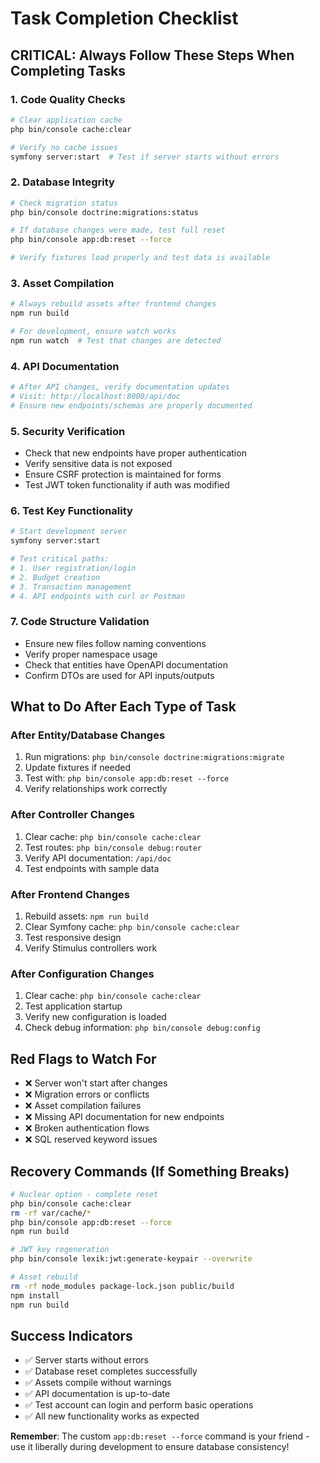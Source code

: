 # Task Completion Checklist

## CRITICAL: Always Follow These Steps When Completing Tasks

### 1. Code Quality Checks
```bash
# Clear application cache
php bin/console cache:clear

# Verify no cache issues
symfony server:start  # Test if server starts without errors
```

### 2. Database Integrity
```bash
# Check migration status
php bin/console doctrine:migrations:status

# If database changes were made, test full reset
php bin/console app:db:reset --force

# Verify fixtures load properly and test data is available
```

### 3. Asset Compilation
```bash
# Always rebuild assets after frontend changes
npm run build

# For development, ensure watch works
npm run watch  # Test that changes are detected
```

### 4. API Documentation
```bash
# After API changes, verify documentation updates
# Visit: http://localhost:8000/api/doc
# Ensure new endpoints/schemas are properly documented
```

### 5. Security Verification
- Check that new endpoints have proper authentication
- Verify sensitive data is not exposed
- Ensure CSRF protection is maintained for forms
- Test JWT token functionality if auth was modified

### 6. Test Key Functionality
```bash
# Start development server
symfony server:start

# Test critical paths:
# 1. User registration/login
# 2. Budget creation
# 3. Transaction management
# 4. API endpoints with curl or Postman
```

### 7. Code Structure Validation
- Ensure new files follow naming conventions
- Verify proper namespace usage
- Check that entities have OpenAPI documentation
- Confirm DTOs are used for API inputs/outputs

## What to Do After Each Type of Task

### After Entity/Database Changes
1. Run migrations: `php bin/console doctrine:migrations:migrate`
2. Update fixtures if needed
3. Test with: `php bin/console app:db:reset --force`
4. Verify relationships work correctly

### After Controller Changes
1. Clear cache: `php bin/console cache:clear`
2. Test routes: `php bin/console debug:router`
3. Verify API documentation: `/api/doc`
4. Test endpoints with sample data

### After Frontend Changes
1. Rebuild assets: `npm run build`
2. Clear Symfony cache: `php bin/console cache:clear`
3. Test responsive design
4. Verify Stimulus controllers work

### After Configuration Changes
1. Clear cache: `php bin/console cache:clear`
2. Test application startup
3. Verify new configuration is loaded
4. Check debug information: `php bin/console debug:config`

## Red Flags to Watch For
- ❌ Server won't start after changes
- ❌ Migration errors or conflicts
- ❌ Asset compilation failures
- ❌ Missing API documentation for new endpoints
- ❌ Broken authentication flows
- ❌ SQL reserved keyword issues

## Recovery Commands (If Something Breaks)
```bash
# Nuclear option - complete reset
php bin/console cache:clear
rm -rf var/cache/*
php bin/console app:db:reset --force
npm run build

# JWT key regeneration
php bin/console lexik:jwt:generate-keypair --overwrite

# Asset rebuild
rm -rf node_modules package-lock.json public/build
npm install
npm run build
```

## Success Indicators
- ✅ Server starts without errors
- ✅ Database reset completes successfully
- ✅ Assets compile without warnings
- ✅ API documentation is up-to-date
- ✅ Test account can login and perform basic operations
- ✅ All new functionality works as expected

**Remember**: The custom `app:db:reset --force` command is your friend - use it liberally during development to ensure database consistency!
